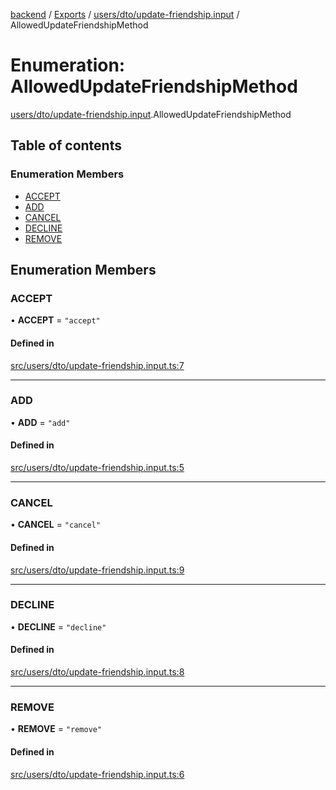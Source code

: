 [backend](../README.md) / [Exports](../modules.md) / [users/dto/update-friendship.input](../modules/users_dto_update_friendship_input.md) / AllowedUpdateFriendshipMethod

# Enumeration: AllowedUpdateFriendshipMethod

[users/dto/update-friendship.input](../modules/users_dto_update_friendship_input.md).AllowedUpdateFriendshipMethod

## Table of contents

### Enumeration Members

- [ACCEPT](users_dto_update_friendship_input.AllowedUpdateFriendshipMethod.md#accept)
- [ADD](users_dto_update_friendship_input.AllowedUpdateFriendshipMethod.md#add)
- [CANCEL](users_dto_update_friendship_input.AllowedUpdateFriendshipMethod.md#cancel)
- [DECLINE](users_dto_update_friendship_input.AllowedUpdateFriendshipMethod.md#decline)
- [REMOVE](users_dto_update_friendship_input.AllowedUpdateFriendshipMethod.md#remove)

## Enumeration Members

### ACCEPT

• **ACCEPT** = ``"accept"``

#### Defined in

[src/users/dto/update-friendship.input.ts:7](https://github.com/GQDeltex/ft_transcendence/blob/95a7401/backend/src/users/dto/update-friendship.input.ts#L7)

___

### ADD

• **ADD** = ``"add"``

#### Defined in

[src/users/dto/update-friendship.input.ts:5](https://github.com/GQDeltex/ft_transcendence/blob/95a7401/backend/src/users/dto/update-friendship.input.ts#L5)

___

### CANCEL

• **CANCEL** = ``"cancel"``

#### Defined in

[src/users/dto/update-friendship.input.ts:9](https://github.com/GQDeltex/ft_transcendence/blob/95a7401/backend/src/users/dto/update-friendship.input.ts#L9)

___

### DECLINE

• **DECLINE** = ``"decline"``

#### Defined in

[src/users/dto/update-friendship.input.ts:8](https://github.com/GQDeltex/ft_transcendence/blob/95a7401/backend/src/users/dto/update-friendship.input.ts#L8)

___

### REMOVE

• **REMOVE** = ``"remove"``

#### Defined in

[src/users/dto/update-friendship.input.ts:6](https://github.com/GQDeltex/ft_transcendence/blob/95a7401/backend/src/users/dto/update-friendship.input.ts#L6)
